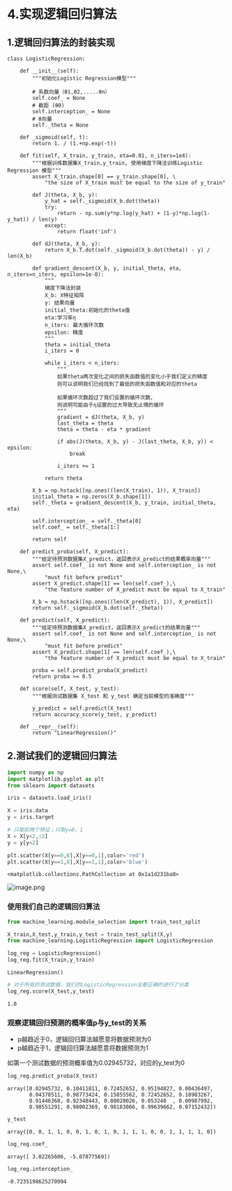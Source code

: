 # 4.实现逻辑回归算法

## 1.逻辑回归算法的封装实现
```
class LogisticRegression:

    def __init__(self):
        """初始化Logistic Regression模型"""

        # 系数向量（θ1,θ2,.....θn）
        self.coef_ = None
        # 截距 (θ0)
        self.interception_ = None
        # θ向量
        self._theta = None

    def _sigmoid(self, t):
        return 1. / (1.+np.exp(-t))

    def fit(self, X_train, y_train, eta=0.01, n_iters=1e4):
        """根据训练数据集X_train,y_train, 使用梯度下降法训练Logistic Regression 模型"""
        assert X_train.shape[0] == y_train.shape[0], \
            "the size of X_train must be equal to the size of y_train"

        def J(theta, X_b, y):
            y_hat = self._sigmoid(X_b.dot(theta))
            try:
                return - np.sum(y*np.log(y_hat) + (1-y)*np.log(1-y_hat)) / len(y)
            except:
                return float('inf')

        def dJ(theta, X_b, y):
            return X_b.T.dot(self._sigmoid(X_b.dot(theta)) - y) / len(X_b)

        def gradient_descent(X_b, y, initial_theta, eta, n_iters=n_iters, epsilon=1e-8):
            """
            梯度下降法封装
            X_b: X特征矩阵
            y: 结果向量
            initial_theta:初始化的theta值
            eta:学习率η
            n_iters: 最大循环次数
            epsilon: 精度
            """
            theta = initial_theta
            i_iters = 0

            while i_iters < n_iters:
                """
                如果theta两次变化之间的损失函数值的变化小于我们定义的精度
                则可以说明我们已经找到了最低的损失函数值和对应的theta
                
                如果循环次数超过了我们设置的循环次数，
                则说明可能由于η设置的过大导致无止境的循环
                """
                gradient = dJ(theta, X_b, y)
                last_theta = theta
                theta = theta - eta * gradient

                if abs(J(theta, X_b, y) - J(last_theta, X_b, y)) < epsilon:
                    break

                i_iters += 1

            return theta

        X_b = np.hstack([np.ones((len(X_train), 1)), X_train])
        initial_theta = np.zeros(X_b.shape[1])
        self._theta = gradient_descent(X_b, y_train, initial_theta, eta)

        self.interception_ = self._theta[0]
        self.coef_ = self._theta[1:]

        return self

    def predict_proba(self, X_predict):
        """给定待预测数据集X_predict，返回表示X_predict的结果概率向量"""
        assert self.coef_ is not None and self.interception_ is not None,\
            "must fit before predict"
        assert X_predict.shape[1] == len(self.coef_),\
            "the feature number of X_predict must be equal to X_train"

        X_b = np.hstack([np.ones((len(X_predict), 1)), X_predict])
        return self._sigmoid(X_b.dot(self._theta))

    def predict(self, X_predict):
        """给定待预测数据集X_predict，返回表示X_predict的结果向量"""
        assert self.coef_ is not None and self.interception_ is not None,\
            "must fit before predict"
        assert X_predict.shape[1] == len(self.coef_),\
            "the feature number of X_predict must be equal to X_train"

        proba = self.predict_proba(X_predict)
        return proba >= 0.5

    def score(self, X_test, y_test):
        """根据测试数据集 X_test 和 y_test 确定当前模型的准确度"""

        y_predict = self.predict(X_test)
        return accuracy_score(y_test, y_predict)

    def __repr__(self):
        return "LinearRegression()"

```

## 2.测试我们的逻辑回归算法

```python
import numpy as np
import matplotlib.pyplot as plt
from sklearn import datasets

iris = datasets.load_iris()
```


```python
X = iris.data
y = iris.target
```


```python
# 只取前两个特征；只取y=0，1
X = X[y<2,:2]
y = y[y<2]
```


```python
plt.scatter(X[y==0,0],X[y==0,1],color='red')
plt.scatter(X[y==1,0],X[y==1,1],color='blue')
```




    <matplotlib.collections.PathCollection at 0x1a1d231ba8>




![image.png](https://upload-images.jianshu.io/upload_images/7220971-a5d958c9dc8b2f5a.png?imageMogr2/auto-orient/strip%7CimageView2/2/w/1240)


### 使用我们自己的逻辑回归算法


```python
from machine_learning.module_selection import train_test_split

X_train,X_test,y_train,y_test = train_test_split(X,y)
from machine_learning.LogisticRegression import LogisticRegression

log_reg = LogisticRegression()
log_reg.fit(X_train,y_train)
```




    LinearRegression()




```python
# 对于所有的测试数据，我们的LogisticRegression全都正确的进行了分类
log_reg.score(X_test,y_test)
```




    1.0



### 观察逻辑回归预测的概率值p与y_test的关系
- p越趋近于0，逻辑回归算法越愿意将数据预测为0
- p越趋近于1，逻辑回归算法越愿意将数据预测为1

如第一个测试数据的预测概率值为0.02945732，对应的y_test为0


```python
log_reg.predict_proba(X_test)
```




    array([0.02945732, 0.10411811, 0.72452652, 0.95194827, 0.00436497,
           0.04378511, 0.98773424, 0.15855562, 0.72452652, 0.18983267,
           0.91446368, 0.92348443, 0.88028026, 0.053248  , 0.00987992,
           0.98551291, 0.98002369, 0.98183066, 0.99639662, 0.07152432])




```python
y_test
```




    array([0, 0, 1, 1, 0, 0, 1, 0, 1, 0, 1, 1, 1, 0, 0, 1, 1, 1, 1, 0])




```python
log_reg.coef_
```




    array([ 3.02265606, -5.07877569])




```python
log_reg.interception_
```




    -0.7235198625270994
